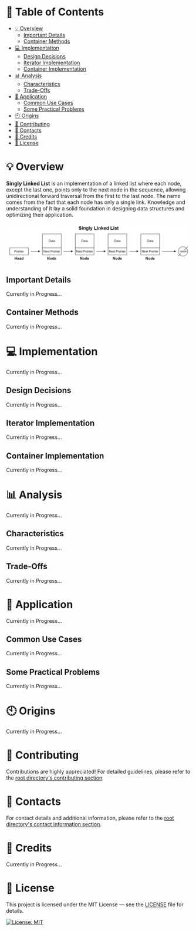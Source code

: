 # &#128209; Table of Contents
- [💡 Overview](#-overview)
	- [Important Details](#important-details)
	- [Container Methods](#container-methods)
- [💻 Implementation](#-implementation)
	- [Design Decisions](#design-decisions)
	- [Iterator Implementation](#iterator-implementation)
	- [Container Implementation](#container-implementation)
- [📊 Analysis](#-analysis)
	- [Characteristics](#characteristics)
	- [Trade-Offs](#trade-offs)
- [📝 Application](#-application)
	- [Common Use Cases](#common-use-cases)
	- [Some Practical Problems](#some-practical-problems)
- [🕙 Origins](#-origins)
- [🤝 Contributing](#-contributing)
- [📧 Contacts](#-contacts)
- [🙏 Credits](#-credits)
- [🔏 License](#-license)



# &#128161; Overview
**Singly Linked List** is an implementation of a linked list where each node, except the last one, points only to the next node in the sequence, allowing unidirectional forward traversal from the first to the last node. The name comes from the fact that each node has only a single link. Knowledge and understanding of it lay a solid foundation in designing data structures and optimizing their application.
<p align="center"><img src="./Images/SinglyLinkedList.png"/></p>


## Important Details
Currently in Progress...


## Container Methods
Currently in Progress...



# &#x1F4BB; Implementation 
Currently in Progress...


##  Design Decisions
Currently in Progress...


##  Iterator Implementation
Currently in Progress...


##  Container Implementation
Currently in Progress...



# &#128202; Analysis
Currently in Progress...


## Characteristics
Currently in Progress...


## Trade-Offs
Currently in Progress...



# &#128221; Application
Currently in Progress...


## Common Use Cases
Currently in Progress...


## Some Practical Problems
Currently in Progress...



# &#x1F559; Origins
Currently in Progress...



# &#129309; Contributing
Contributions are highly appreciated! For detailed guidelines, please refer to the [root directory's contributing section](../../../#-contributing).



# &#128231; Contacts
For contact details and additional information, please refer to the [root directory's contact information section](../../../#-contacts).



# &#128591; Credits
Currently in Progress...



# &#128271; License
This project is licensed under the MIT License — see the [LICENSE](https://github.com/vezzolter/DSA/blob/main/LICENSE) file for details.

[![License: MIT](https://img.shields.io/badge/License-MIT-yellow.svg)](https://opensource.org/licenses/MIT)
